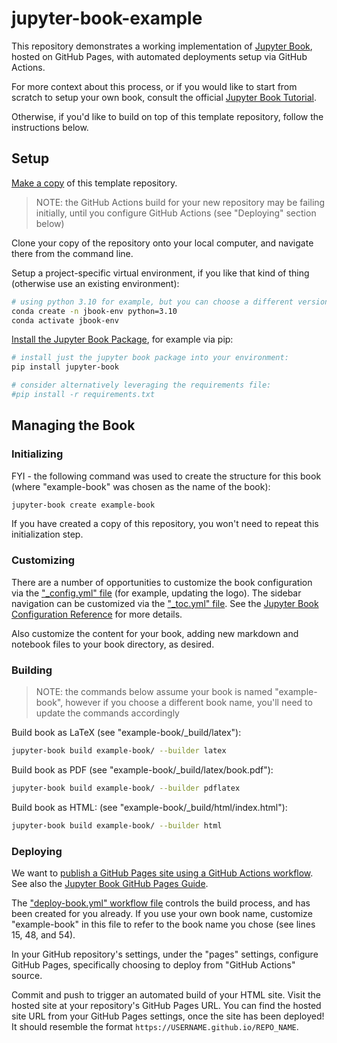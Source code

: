 # jupyter-book-example

This repository demonstrates a working implementation of [Jupyter Book](https://jupyterbook.org/), hosted on GitHub Pages, with automated deployments setup via GitHub Actions.

For more context about this process, or if you would like to start from scratch to setup your own book, consult the official [Jupyter Book Tutorial](https://jupyterbook.org/en/stable/start/your-first-book.html).

Otherwise, if you'd like to build on top of this template repository, follow the instructions below.

## Setup

[Make a copy](https://docs.github.com/en/repositories/creating-and-managing-repositories/creating-a-repository-from-a-template) of this template repository.

> NOTE: the GitHub Actions build for your new repository may be failing initially, until you configure GitHub Actions (see "Deploying" section below)

Clone your copy of the repository onto your local computer, and navigate there from the command line.

Setup a project-specific virtual environment, if you like that kind of thing (otherwise use an existing environment):

```sh
# using python 3.10 for example, but you can choose a different version if you'd like:
conda create -n jbook-env python=3.10
conda activate jbook-env
```

[Install the Jupyter Book Package](https://jupyterbook.org/en/stable/start/overview.html#install-jupyter-book), for example via pip:

```sh
# install just the jupyter book package into your environment:
pip install jupyter-book

# consider alternatively leveraging the requirements file:
#pip install -r requirements.txt
```

## Managing the Book

### Initializing

FYI - the following command was used to create the structure for this book (where "example-book" was chosen as the name of the book):

```sh
jupyter-book create example-book
```

If you have created a copy of this repository, you won't need to repeat this initialization step.

### Customizing

There are a number of opportunities to customize the book configuration via the ["_config.yml" file](/example-book/_config.yml) (for example, updating the logo). The sidebar navigation can be customized via the ["_toc.yml" file](/example-book/_toc.yml). See the [Jupyter Book Configuration Reference](https://jupyterbook.org/customize/config.html) for more details.

Also customize the content for your book, adding new markdown and notebook files to your book directory, as desired.

### Building

> NOTE: the commands below assume your book is named "example-book", however if you choose a different book name, you'll need to update the commands accordingly

Build book as LaTeX (see "example-book/_build/latex"):

```sh
jupyter-book build example-book/ --builder latex
```

Build book as PDF (see "example-book/_build/latex/book.pdf"):

```sh
jupyter-book build example-book/ --builder pdflatex
```

Build book as HTML: (see "example-book/_build/html/index.html"):

```sh
jupyter-book build example-book/ --builder html
```

### Deploying

We want to [publish a GitHub Pages site using a GitHub Actions workflow](https://docs.github.com/en/pages/getting-started-with-github-pages/configuring-a-publishing-source-for-your-github-pages-site#publishing-with-a-custom-github-actions-workflow). See also the [Jupyter Book GitHub Pages Guide](https://jupyterbook.org/en/stable/publish/gh-pages.html).

The ["deploy-book.yml" workflow file](/.github/workflows/deploy-book.yml) controls the build process, and has been created for you already. If you use your own book name, customize "example-book" in this file to refer to the book name you chose (see lines 15, 48, and 54).

In your GitHub repository's settings, under the "pages" settings, configure GitHub Pages, specifically choosing to deploy from "GitHub Actions" source.

Commit and push to trigger an automated build of your HTML site. Visit the hosted site at your repository's GitHub Pages URL. You can find the hosted site URL from your GitHub Pages settings, once the site has been deployed! It should resemble the format `https://USERNAME.github.io/REPO_NAME`.
